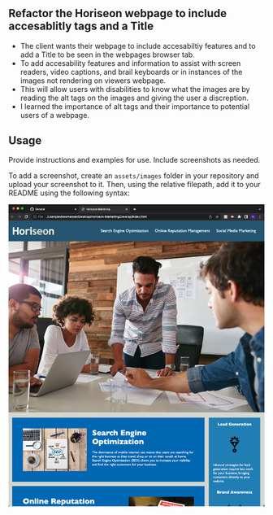 # <Horiseon Marketing Refactor>

## Refactor the Horiseon webpage to include accesablitly tags and a Title

- The client wants their webpage to include accesabiltiy features and to add a Title to be seen in the webpages browser tab.
- To add accesability features and information to assist with screen readers, video captions, and brail keyboards or in instances of the images not rendering on viewers webpage.
- This will allow users with disabilities to know what the images are by reading the alt tags on the images and giving the user a discreption.
- I learned the importance of alt tags and their importance to potential users of a webpage. 

## Usage

Provide instructions and examples for use. Include screenshots as needed.

To add a screenshot, create an `assets/images` folder in your repository and upload your screenshot to it. Then, using the relative filepath, add it to your README using the following syntax:

![Horiseon Marketing Webpage Screenshot](Develop/assets/images/HoriseonScreenshot.png)


